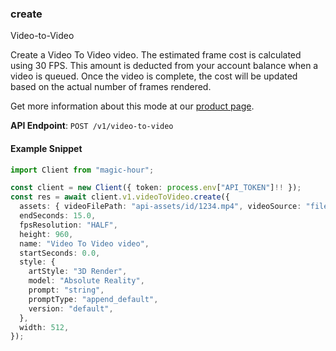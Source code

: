 
### create <a name="create"></a>
Video-to-Video

Create a Video To Video video. The estimated frame cost is calculated using 30 FPS. This amount is deducted from your account balance when a video is queued. Once the video is complete, the cost will be updated based on the actual number of frames rendered.
  
Get more information about this mode at our [product page](/products/video-to-video).
  

**API Endpoint**: `POST /v1/video-to-video`

#### Example Snippet

```typescript
import Client from "magic-hour";

const client = new Client({ token: process.env["API_TOKEN"]!! });
const res = await client.v1.videoToVideo.create({
  assets: { videoFilePath: "api-assets/id/1234.mp4", videoSource: "file" },
  endSeconds: 15.0,
  fpsResolution: "HALF",
  height: 960,
  name: "Video To Video video",
  startSeconds: 0.0,
  style: {
    artStyle: "3D Render",
    model: "Absolute Reality",
    prompt: "string",
    promptType: "append_default",
    version: "default",
  },
  width: 512,
});
```

